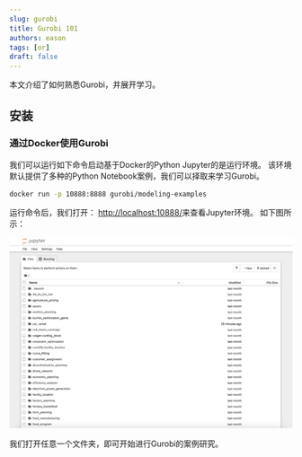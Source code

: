 ```yaml
---
slug: gurobi
title: Gurobi 101
authors: eason
tags: [or]
draft: false
---
```


本文介绍了如何熟悉Gurobi，并展开学习。

<!-- truncate -->

## 安装

### 通过Docker使用Gurobi

我们可以运行如下命令启动基于Docker的Python Jupyter的是运行环境。
该环境默认提供了多种的Python Notebook案例，我们可以择取来学习Gurobi。

```bash
docker run -p 10888:8888 gurobi/modeling-examples
```

运行命令后，我们打开：
[http://localhost:10888/](http://localhost:10888/)来查看Jupyter环境。
如下图所示：

![Jupyter landing page](./jupyter-landing-page.png)

我们打开任意一个文件夹，即可开始进行Gurobi的案例研究。